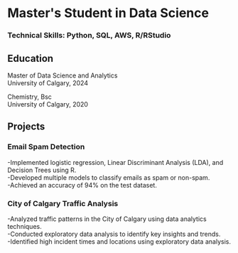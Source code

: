 # Master's Student in Data Science 
### Technical Skills: Python, SQL, AWS, R/RStudio 

## Education 
Master of Data Science and Analytics \
University of Calgary, 2024

Chemistry, Bsc \
University of Calgary, 2020

## Projects 

### Email Spam Detection 
-Implemented logistic regression, Linear Discriminant Analysis (LDA), and Decision Trees using R.\
-Developed multiple models to classify emails as spam or non-spam.\
-Achieved an accuracy of 94% on the test dataset.

### City of Calgary Traffic Analysis 
-Analyzed traffic patterns in the City of Calgary using data analytics techniques.\
-Conducted exploratory data analysis to identify key insights and trends.\
-Identified high incident times and locations using exploratory data analysis.
